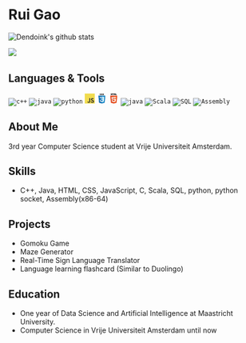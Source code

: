 # Rui Gao

![Dendoink's github stats](https://github-readme-stats.vercel.app/api?username=RuiGAO512&show_icons=true&theme=radical&count_private=true)

![](https://komarev.com/ghpvc/?username=RuiGAO512)

## Languages & Tools
<code><img height="20" src="https://cdn-icons-png.flaticon.com/512/6132/6132222.png" alt="c++" /></code>
<code><img height="20" src="https://cdn-icons-png.flaticon.com/512/5968/5968282.png" alt="java" /></code>
<code><img height="20" src="https://cdn3.iconfinder.com/data/icons/logos-and-brands-adobe/512/267_Python-512.png" alt="python" /></code>
<code><img height="20" src="https://raw.githubusercontent.com/github/explore/80688e429a7d4ef2fca1e82350fe8e3517d3494d/topics/javascript/javascript.png" alt="javascript" /></code>
<code><img height="20" src="https://raw.githubusercontent.com/github/explore/80688e429a7d4ef2fca1e82350fe8e3517d3494d/topics/css/css.png" alt="css" /></code>
<code><img height="20" src="https://raw.githubusercontent.com/github/explore/80688e429a7d4ef2fca1e82350fe8e3517d3494d/topics/html/html.png" alt="html" /></code>
<code><img height="20" src="https://upload.wikimedia.org/wikipedia/commons/thumb/1/18/C_Programming_Language.svg/1200px-C_Programming_Language.svg.png" alt="java" /></code>
<code><img height="20" src="https://p7.hiclipart.com/preview/822/15/746/scala-programming-language-type-safety-javascript-others.jpg" alt="Scala" /></code>
<code><img height="20" src="https://e7.pngegg.com/pngimages/170/924/png-clipart-microsoft-sql-server-microsoft-azure-sql-database-microsoft-text-logo-thumbnail.png" alt="SQL" /></code>
<code><img height="20" src="https://user-images.githubusercontent.com/5421823/62779159-4cf76880-baaa-11e9-8318-e20a1aaa913a.png" alt="Assembly" /></code>


<!-- ![](https://github-readme-stats.vercel.app/api/top-langs/?username=RuiGAO512&layout=compact&langs_count=6) -->

## About Me

3rd year Computer Science student at Vrije Universiteit Amsterdam.

## Skills

- C++, Java, HTML, CSS, JavaScript, C, Scala, SQL, python, python socket, Assembly(x86-64)

## Projects

- Gomoku Game
- Maze Generator
- Real-Time Sign Language Translator
- Language learning flashcard (Similar to Duolingo)

## Education

- One year of Data Science and Artificial Intelligence at Maastricht University.
- Computer Science in Vrije Universiteit Amsterdam until now

